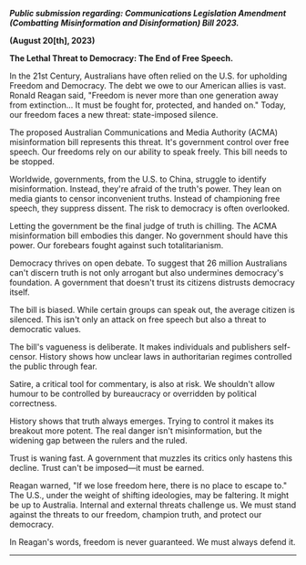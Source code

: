 **_Public submission regarding: Communications Legislation Amendment (Combatting_**
**_Misinformation and Disinformation) Bill 2023._**

**(August 20[th], 2023)**

**The Lethal Threat to Democracy: The End of Free Speech.**

In the 21st Century, Australians have often relied on the U.S. for upholding Freedom and
Democracy. The debt we owe to our American allies is vast. Ronald Reagan said, "Freedom is never
more than one generation away from extinction... It must be fought for, protected, and handed
on." Today, our freedom faces a new threat: state-imposed silence.

The proposed Australian Communications and Media Authority (ACMA) misinformation bill represents
this threat. It's government control over free speech. Our freedoms rely on our ability to speak
freely. This bill needs to be stopped.

Worldwide, governments, from the U.S. to China, struggle to identify misinformation. Instead,
they're afraid of the truth's power. They lean on media giants to censor inconvenient truths. Instead
of championing free speech, they suppress dissent. The risk to democracy is often overlooked.

Letting the government be the final judge of truth is chilling. The ACMA misinformation bill
embodies this danger. No government should have this power. Our forebears fought against such
totalitarianism.

Democracy thrives on open debate. To suggest that 26 million Australians can't discern truth is not
only arrogant but also undermines democracy's foundation. A government that doesn't trust its
citizens distrusts democracy itself.

The bill is biased. While certain groups can speak out, the average citizen is silenced. This isn't only
an attack on free speech but also a threat to democratic values.

The bill's vagueness is deliberate. It makes individuals and publishers self-censor. History shows how
unclear laws in authoritarian regimes controlled the public through fear.

Satire, a critical tool for commentary, is also at risk. We shouldn't allow humour to be controlled by
bureaucracy or overridden by political correctness.

History shows that truth always emerges. Trying to control it makes its breakout more potent. The
real danger isn't misinformation, but the widening gap between the rulers and the ruled.

Trust is waning fast. A government that muzzles its critics only hastens this decline. Trust can't be
imposed—it must be earned.

Reagan warned, "If we lose freedom here, there is no place to escape to." The U.S., under the
weight of shifting ideologies, may be faltering. It might be up to Australia. Internal and external
threats challenge us. We must stand against the threats to our freedom, champion truth, and
protect our democracy.

In Reagan's words, freedom is never guaranteed. We must always defend it.


-----

